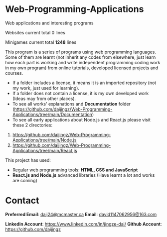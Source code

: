 # Web-Programming-Applications
Web applications and interesting programs

Websites current total 0 lines

Minigames current total **1248** lines

This program is a series of programs using web programming languages. Some of them are learnt (not inherit any codes from elsewhere, just learn how each part is working and write independent programming coding work in my own program) from online tutorials, developed licensed projects and courses.
* If a folder includes a license, it means it is an imported repository (not my work, just used for learning).
* If a folder does not contain a license, it is my own developed work (Ideas may from other places).
* To see all works' explanations and  **Documentation** folder (https://github.com/daijingz/Web-Programming-Applications/tree/main/Documentation)
* To see all early applications about Node.js and React.js please visit these 2 directories:
1. https://github.com/daijingz/Web-Programming-Applications/tree/main/Node.js
2. https://github.com/daijingz/Web-Programming-Applications/tree/main/React.js

This project has used:
* Regular web programming tools: **HTML, CSS and JavaScript**
* **React.js and Node.js** advanced libraries (Have learnt a lot and works are coming)

# Contact
**Preferred Email**: daij24@mcmaster.ca
**Email**: david1147062956@163.com

**Linkedin Account**: https://www.linkedin.com/in/jingze-dai/
**Github Account**: https://github.com/daijingz 
